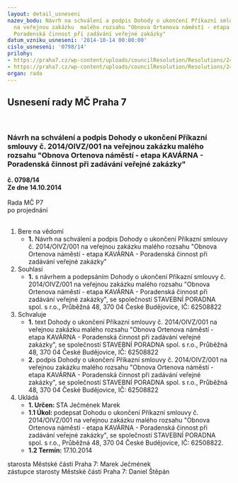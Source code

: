 ```yaml
---
layout: detail_usneseni
nazev_bodu: Návrh na schválení a podpis Dohody o ukončení Příkazní smlouvy č. 2014/OIVZ/001
  na veřejnou zakázku  malého rozsahu "Obnova Ortenova náměstí - etapa  KAVÁRNA -
  Poradenská činnost při zadávání veřejné zakázky"
datum_vzniku_usneseni: '2014-10-14 00:00:00'
cislo_usneseni: '0798/14'
prilohy:
- https://praha7.cz/wp-content/uploads/councilResolution/Resolutions/24583/47-14-2._p%c5%99ed%c3%a1vac%c3%ad_listina.pdf
- https://praha7.cz/wp-content/uploads/councilResolution/Resolutions/24583/47-14-3._usnesen%c3%ad_%c4%8d.0041.doc
organ: rada
---
```

<div id="ucUsn_pList" class="usn">
	<span><h2>Usnesení rady MČ Praha 7 </h2>
<br></span><div class="standBody">
<span><h3>Návrh na schválení a podpis Dohody o ukončení Příkazní smlouvy č. 2014/OIVZ/001 na veřejnou zakázku  malého rozsahu "Obnova Ortenova náměstí - etapa  KAVÁRNA - Poradenská činnost při zadávání veřejné zakázky"</h3></span><div class="center">
		<strong>č. 0798/14</strong><br>
	</div>
<div class="center">
		<strong>Ze dne 14.10.2014</strong><br><br>
	</div>Rada MČ P7<br> po projednání<br><br><ol>
<li>Bere na vědomí<ul><li>
<strong>1.</strong> Návrh na schválení a podpis Dohody o ukončení Příkazní smlouvy č. 2014/OIVZ/001 na veřejnou zakázku  malého rozsahu "Obnova Ortenova náměstí - etapa  KAVÁRNA - Poradenská činnost při zadávání veřejné zakázky"</li></ul>
</li>
<li>Souhlasí<ul><li>
<strong>1.</strong> s návrhem a podepsáním Dohody o ukončení Příkazní smlouvy č. 2014/OIVZ/001 na veřejnou zakázku  malého rozsahu "Obnova Ortenova náměstí - etapa  KAVÁRNA - Poradenská činnost při zadávání veřejné zakázky", se společností STAVEBNÍ PORADNA spol. s r.o., Průběžná 48, 370 04 České Budějovice, IČ: 62508822  </li></ul>
</li>
<li>Schvaluje<ul>
<li>
<strong>1.</strong> text Dohody o ukončení Příkazní smlouvy č. 2014/OIVZ/001 na veřejnou zakázku  malého rozsahu "Obnova Ortenova náměstí - etapa  KAVÁRNA - Poradenská činnost při zadávání veřejné zakázky", se společností STAVEBNÍ PORADNA spol. s r.o., Průběžná 48, 370 04 České Budějovice, IČ: 62508822</li>
<li>
<strong>2.</strong> podpis Dohody o ukončení Příkazní smlouvy č. 2014/OIVZ/001 na veřejnou zakázku  malého rozsahu "Obnova Ortenova náměstí - etapa  KAVÁRNA - Poradenská činnost při zadávání veřejné zakázky", se společností STAVEBNÍ PORADNA spol. s r.o., Průběžná 48, 370 04 České Budějovice, IČ: 62508822      </li>
</ul>
</li>
<li>Ukládá<ul>
<li>
<strong>1. Určen: </strong>STA Ječmének Marek</li>
<li>
<strong>1.1 Úkol: </strong>podepsat Dohodu o ukončení Příkazní smlouvy č. 2014/OIVZ/001 na veřejnou zakázku  malého rozsahu "Obnova Ortenova náměstí - etapa  KAVÁRNA - Poradenská činnost při zadávání veřejné zakázky", se společností STAVEBNÍ PORADNA spol. s r.o., Průběžná 48, 370 04 České Budějovice, IČ: 62508822.  </li>
<li>
<strong>1.2 Termín: </strong>17.10.2014</li>
</ul>
</li>
</ol>starosta Městské části Praha 7: Marek Ječmének<br>zástupce starosty Městské části Praha 7: Daniel Štěpán 
</div>
</div>